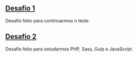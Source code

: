 ## [Desafio 1](https://brunobrasolin.github.io/desafios-kbrtec/desafio-1/)
Desafio feito para continuarmos o teste.

## [Desafio 2](https://brunobrasolin.github.io/desafios-kbrtec/desafio-2/)
Desafio feito para estudarmos PHP, Sass, Gulp e JavaScript.
